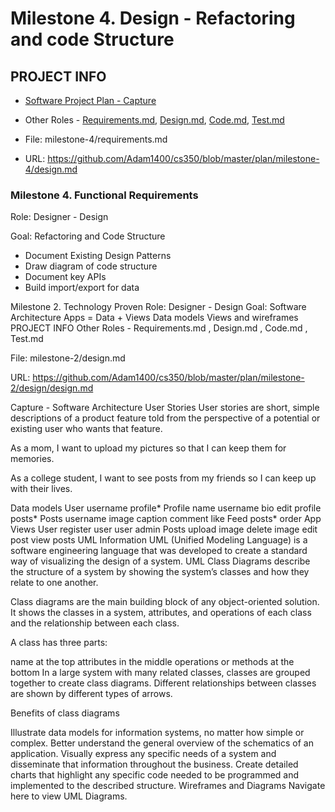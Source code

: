 # Milestone 4. Design - Refactoring and code Structure

## PROJECT INFO
* [Software Project Plan - Capture](https://capture350.herokuapp.com/)

* Other Roles - [Requirements.md](requirements.md), [Design.md](design.md), [Code.md](code.md), [Test.md](test.md)

* File: milestone-4/requirements.md

* URL: https://github.com/Adam1400/cs350/blob/master/plan/milestone-4/design.md

### Milestone 4. Functional Requirements

 Role: Designer - Design
 
 Goal: Refactoring and Code Structure
 * Document Existing Design Patterns
 * Draw diagram of code structure
 * Document key APIs
 * Build import/export for data
 
Milestone 2. Technology Proven
Role: Designer - Design
Goal: Software Architecture
Apps = Data + Views
Data models
Views and wireframes
PROJECT INFO
Other Roles - Requirements.md , Design.md , Code.md , Test.md

File: milestone-2/design.md

URL: https://github.com/Adam1400/cs350/blob/master/plan/milestone-2/design/design.md

Capture - Software Architecture
User Stories
User stories are short, simple descriptions of a product feature told from the perspective of a potential or existing user who wants that feature.

As a mom, I want to upload my pictures so that I can keep them for memories.

As a college student, I want to see posts from my friends so I can keep up with their lives.

Data models
User
username
profile*
Profile
name
username
bio
edit profile
posts*
Posts
username
image
caption
comment
like
Feed
posts*
order
App Views
User
register user
user admin
Posts
upload image
delete image
edit post
view posts
UML Information
UML (Unified Modeling Language) is a software engineering language that was developed to create a standard way of visualizing the design of a system. UML Class Diagrams describe the structure of a system by showing the system’s classes and how they relate to one another.

Class diagrams are the main building block of any object-oriented solution. It shows the classes in a system, attributes, and operations of each class and the relationship between each class.

A class has three parts:

name at the top
attributes in the middle
operations or methods at the bottom
In a large system with many related classes, classes are grouped together to create class diagrams. Different relationships between classes are shown by different types of arrows.

Benefits of class diagrams

Illustrate data models for information systems, no matter how simple or complex.
Better understand the general overview of the schematics of an application.
Visually express any specific needs of a system and disseminate that information throughout the business.
Create detailed charts that highlight any specific code needed to be programmed and implemented to the described structure.
Wireframes and Diagrams
Navigate here to view UML Diagrams.
